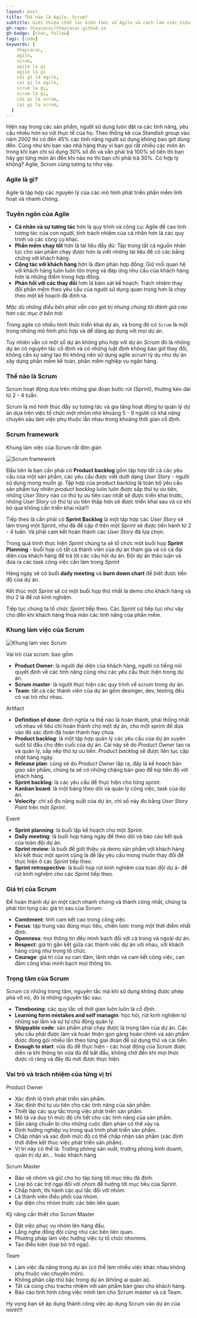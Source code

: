 ```yaml
---
layout: post
title: Thế nào là Agile, Scrum?
subtitle: Giới thiệu chắt lọc kiến thức về Agile và cách làm việc hiệu quả với Scrum
gh-repo: thaycacac/thaycacac.github.io
gh-badge: [star, follow]
tags: [code]
keywords: [
    thaycacac,
    agile,
    scrum,
    agile la gi
    agile là gì
    cái gì là agile,
    cai gi la agile,
    scrum la gi,
    scrum là gì,
    cái gì là scrum,
    cai gi la scrum,
  ]
---
```


Hiện nay trong các sản phẩm, người sử dụng luôn đặt ra các tính năng, yêu cầu nhiều hơn so với thực tế của họ. Theo thống kê của _Standish group_ vào năm 2002 thì có đến 45% các tính năng người sử dụng không bao giờ dùng đến. Cũng như khi bạn vào nhà hàng thay vì bạn gọi rất nhiều các món ăn trong khi bạn chỉ sử dụng 30% số đó và vẫn phải trả 100% số tiền thì bạn hãy gọi từng món ăn đến khi nào no thì bạn chỉ phải trả 30%. Có hợp lý không? Agile, Scrum cũng tương tự như vậy.

### Agile là gì?

Agile là tập hợp các nguyên lý của các mô hình phát triển phần mềm linh hoạt và nhanh chóng.

### Tuyên ngôn của Agile

- **Cá nhân và sự tương tác** hơn là quy trình và công cụ: Agile đề cao tính tương tác của con người, tính trách nhiệm của cá nhân hơn là các quy trình và các công cụ khác.
- **Phần mềm chạy tốt** hơn là tài liệu đầy đủ: Tập trung tất cả nguồn nhân lực cho sản phẩm chạy được hơn là viết những tài liệu để có các bằng chứng với khách hàng.
- **Cộng tác với khách hàng** hơn là đàm phán hợp đồng: Giữ mối quan hệ với khách hàng luôn luôn tôn trọng và đáp ứng nhu cầu của khách hàng hơn là những điểm trong hợp đồng.
- **Phản hồi với các thay đổi** hơn là bám sát kế hoạch: Trách nhiệm thay đổi phần mềm theo yêu cầu của người sử dụng quan trọng hơn là chạy theo một kế hoạch đã định ra.

_Mặc dù những điều bên phải vẫn còn giá trị nhưng chúng tôi đánh giá cao hơn các mục ở bên trái_

Trong agile có nhiều hình thức triển khai dự án, và trong đó có `Scrum` là một trong những mô hình phù hợp và dễ dàng áp dụng với mọi dự án.

Tuy nhiên vẫn có một số dự án không phù hợp với dự án _Scrum_ đó là những dự án có nguyên tắc cố định và có những luật định không bao giờ thay đổi, không cần sự sáng tạo thì không nên sử dụng agile scrum tỷ dụ như dự án xây dựng phần mềm kế toán, phần mềm nghiệp vụ ngân hàng.

### Thế nào là Scrum

Scrum hoạt động dựa trên những giai đoạn bước rút (Sprint), thường kéo dài từ 2 - 4 tuần.

Scrum là mô hình thúc đẩy sự tương tác và gia tăng hoạt động tự quản lý dự án dựa trên việc tổ chức một nhóm nhỏ khoảng 5 - 9 người có khả năng chuyên sâu làm việc phụ thuộc lẫn nhau trong khoảng thời gian cố định.

### Scrum framework

Khung làm việc của Scrum rất đơn giản

![Scrum framework](https://i.imgur.com/CJlliCO.png)

Đầu tiên là bạn cần phải có **Product backlog** gồm tập hợp tất cả các yêu cầu của một sản phẩm, các yêu cầu được viết dưới dạng _User Story_ - người sử dụng mong muốn gì. Tập hợp của product backlog là toàn bộ yêu cầu sản phẩm tuy nhiên _product backlog_ luôn luôn được sắp thứ tự ưu tiên, những _User Story_ nào có thứ tự ưu tiên cao nhất sẽ được triển khai trước, những _User Story_ có thứ tự ưu tiên thấp hơn sẽ được triển khai sau và có khi bỏ qua không cần triển khai nữa!!!

Tiếp theo là cần phải có **Sprint Backlog** là một tập hợp các _User Story_ sẽ làm trong một Sprint, như đã đề cập ở trên một _Sprint_ sẽ được tiến hành từ 2 - 4 tuần. Và phải cam kết hoàn thành các _User Story_ đã lựa chọn.

Trong quá trình thực hiện _Sprint_ chúng ta sẽ tổ chức một buổi họp **Sprint Planning** - buổi họp có tất cả thành viên của dự án tham gia và có cả đại diện của khách hàng để trả lời các câu hỏi dự án. Đội dự án thảo luận và đưa ra các task công việc cần làm trong _Sprint_

Hàng ngày sẽ có buổi **daily meeting** và **burn down chart** để biết được tiến độ của dự án.

Kết thúc một _Sprint_ sẽ có một buổi họp thứ nhất là demo cho khách hàng và thứ 2 là để rút kinh nghiệm.

Tiếp tục chúng ta tổ chức _Sprint_ tiếp theo. Các _Sprint_ cứ tiếp tục như vậy cho đến khi khách hàng thoả mãn các tính năng của phần mềm.

### Khung làm việc của Scrum

![Khung lam viec Scrum](https://i.imgur.com/BEFH3Cn.png)

Vai trò của scrum: bao gồm

- **Product Owner**: là người đại diện của khách hàng, người có tiếng nói quyết định về các tính năng cũng như các yêu cầu thực hiện trong dự án.
- **Scrum master**: là người thực hiện các quy trình về scrum trong dự án.
- **Team**: tất cả các thành viên của dự án gồm desinger, dev, testing đều có vai trò như nhau.

Artifact

- **Definition of done**: định nghĩa ra thế nào là hoàn thành, phải thống nhất với nhau về tiêu chí hoàn thành cho một dự án, cho một sprint để dựa vào đó xác định đã hoàn thành hay chưa.
- **Product backlog**: là một tập hợp quản lý các yêu cầu của dự án xuyên suốt từ đầu cho đến cuối của dự án. Cái này sẽ do _Product Owner_ tạo ra và quản lý, sắp xếp thứ tự ưu tiên. _Product backlog_ sẽ được liên tục cập nhật hàng ngày.
- **Release plan**: cũng sẽ do _Product Owner_ lập ra, đây là kế hoạch bàn giao sản phẩm, chúng ta sẽ có những chặng bàn giao để kịp tiến độ với khách hàng.
- **Sprint backlog**: là các yêu cầu để thực hiện cho từng sprint.
- **Kanban board**: là một bảng theo dõi và quản lý công việc, task của dự án.
- **Velocity**: chỉ số đo năng suất của dự án, chỉ số này đo bằng _User Story Point_ trên một _Sprint_.

Event

- **Sprint planning**: là buổi lập kế hoạch cho một _Sprint_.
- **Daily meeting**: là buổi họp hàng ngày để theo dõi và báo cáo kết quả của toàn đội dự án.
- **Sprint review**: là buổi để giới thiệu và demo sản phẩm với khách hàng khi kết thúc một sprint cũng là để lấy yêu cầu mong muốn thay đổi để thực hiện ở các _Sprint_ tiếp theo.
- **Sprint retrospective**: là buổi họp rút kinh nghiệm của toàn đội dự á- để rút kinh nghiệm cho các _Sprint_ tiếp theo.

### Giá trị của Scrum

Để hoàn thành dự án một cách nhanh chóng và thành công nhất, chúng ta phải tôn tọng các giá trị sau của Scrum:

- **Comitment**: tính cam kết cao trong công việc.
- **Focus**: tập trung vào đúng mục tiêu, chiến lược trong một thời điểm nhất định.
- **Openness**: mọi thông tin đều minh bạch đối với cả trong và ngoài dự án.
- **Respect**: giá trị gắn kết giữa các thành viêc dự án với nhau, với khách hàng cũng như trong tổ chức.
- **Courage**: giá trị của sự can đảm, lãnh nhận và cam kết công việc, can đảm công khai minh bạch mọi thông tin.

### Trọng tâm của Scrum

Scrum có những trọng tâm, nguyên tắc mà khi sử dụng không được phép phá vỡ nó, đó là những nguyên tắc sau:

- **Timeboxing**: các quy tắc về thời gian luôn luôn là cố định.
- **Learning form mistakes and self managin**: học hỏi, rút kinh nghiệm từ những sai lầm và sự tự chủ động quản lý.
- **Shippable code**: sản phẩm phải chạy được là trọng tâm của dự án. Các yêu cầu phải được làm và hoàn thiện gọn gàng hoàn chỉnh và sản phẩm được đóng gói nhiều lần theo từng giai đoạn để sử dụng thử và cải tiến.
- **Enough to start**: vừa đủ để thực hiện - các hoạt động của Scrum được diễn ra khi thông tin vừa đủ để bắt đầu, không chờ đến khi mọi thức được rõ ràng và đầy đủ mới được thực hiện.

### Vai trò và trách nhiệm của từng vị trí

Product Owner

- Xác định lộ trình phát triển sản phẩm.
- Xác định thứ tự ưu tiên cho các tính năng của sản phẩm.
- Thiết lập các quy tắc trong việc phát triển sản phẩm.
- Mô tả và duy trì mức độ chi tiết cho các tính năng của sản phẩm.
- Sẵn sàng chuẩn bị cho những cuộc đàm phán có thể xảy ra.
- Định hướng nghiệp vụ trong quá trình phát triển sản phẩm.
- Chấp nhận và xác định mức độ có thể chấp nhận sản phẩm (xác định thời điểm kết thúc việc phát triển sản phẩm).
- Vị trí này có thể là: Trưởng phòng sản xuất, trưởng phòng kinh doanh, quản trị dự án... hoặc khách hàng

Scrum Master

- Bảo vệ nhóm và giữ cho họ tập tủng tới mục tiêu đã định.
- Loại bỏ các trở ngại đối với nhóm để hướng tới mục tiêu của Sprint.
- Chấp hành, thi hành các qui tắc đối với nhóm.
- Là thành viên điều phối của nhóm.
- Đại diện cho nhóm trước các bên liên quan.

Kỹ năng cần thiết cho Scrum Master

- Đặt việc phục vụ nhóm lên hàng đấu.
- Lắng nghe đồng đội cũng như các bên liên quan.
- Phương pháp làm việc hướng việc tự tổ chức nhomms.
- Tạo điều kiện (loại bỏ trở ngại).

Team

- Làm việc đa năng trong dự án (có thể làm nhiều việc khác nhau không phụ thuộc vào chuyên môn).
- Không phân cấp thứ bậc trong dự án (không ai quản ai).
- Tất cả cùng chịu trachs nhiệm với sản phẩm bàn giao cho khách hàng.
- Báo cáo tình hình công việc mình làm cho Scrum master và cả Team.

Hy vọng bạn sẽ áp dụng thành công việc áp dụng Scrum vào dự án của mình!!!
